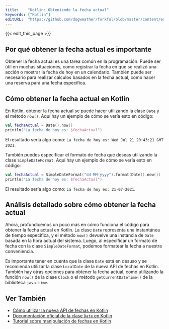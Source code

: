 ```yaml
---
title:    "Kotlin: Obteniendo la fecha actual"
keywords: ["Kotlin"]
editURL:  "https://github.com/dogweather/forkful/blob/master/content/es/kotlin/getting-the-current-date.md"
---
```


{{< edit_this_page >}}

## Por qué obtener la fecha actual es importante

Obtener la fecha actual es una tarea común en la programación. Puede ser útil en muchas situaciones, como registrar la fecha en que se realizó una acción o mostrar la fecha de hoy en un calendario. También puede ser necesario para realizar cálculos basados en la fecha actual, como hacer una reserva para una fecha específica.

## Cómo obtener la fecha actual en Kotlin

En Kotlin, obtener la fecha actual se puede hacer utilizando la clase `Date` y el método `now()`. Aquí hay un ejemplo de cómo se vería esto en código:

```Kotlin
val fechaActual = Date().now()
println("La fecha de hoy es: $fechaActual")
```
El resultado sería algo como: `La fecha de hoy es: Wed Jul 21 20:43:21 GMT 2021`.

También puedes especificar el formato de fecha que deseas utilizando la clase `SimpleDateFormat`. Aquí hay un ejemplo de cómo se vería esto en código:

```Kotlin
val fechaActual = SimpleDateFormat("dd-MM-yyyy").format(Date().now())
println("La fecha de hoy es: $fechaActual")
```
El resultado sería algo como: `La fecha de hoy es: 21-07-2021`.

## Análisis detallado sobre cómo obtener la fecha actual

Ahora, profundicemos un poco más en cómo funciona el código para obtener la fecha actual en Kotlin. La clase `Date` representa una instantánea de tiempo específica, y el método `now()` devuelve una instancia de `Date` basada en la hora actual del sistema. Luego, al especificar un formato de fecha con la clase `SimpleDateFormat`, podemos formatear la fecha a nuestra conveniencia.

Es importante tener en cuenta que la clase `Date` está en desuso y se recomienda utilizar la clase `LocalDate` de la nueva API de fechas en Kotlin. También hay otras opciones para obtener la fecha actual, como utilizando la función `now()` de la clase `Clock` o el método `getCurrentDateTime()` de la biblioteca `java.time`.

## Ver También

- [Cómo utilizar la nueva API de fechas en Kotlin](https://www.baeldung.com/kotlin/java-time-api)
- [Documentación oficial de la clase `Date` en Kotlin](https://kotlinlang.org/api/latest/jvm/stdlib/kotlin/-date/)
- [Tutorial sobre manipulación de fechas en Kotlin](https://www.programmerall.com/article/1616638619/)